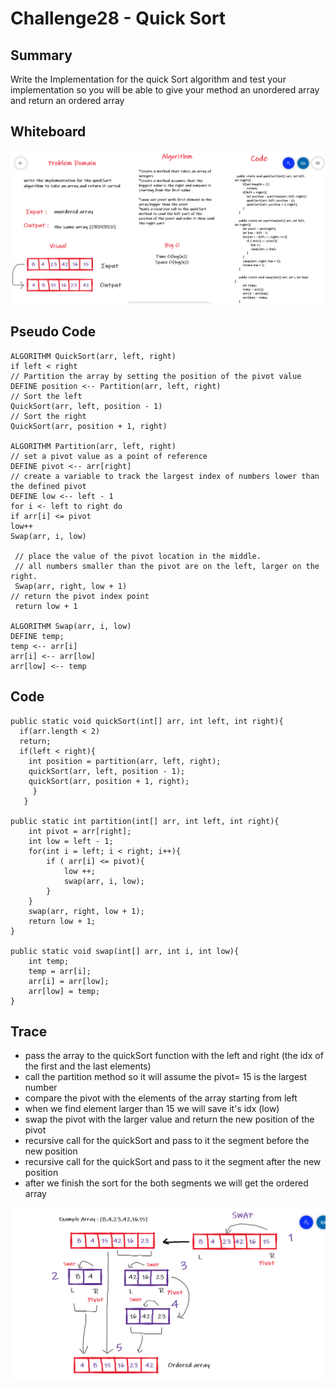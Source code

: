 # Challenge28 - Quick Sort

## Summary

Write the Implementation for the quick Sort algorithm and test your implementation so you will be able to give your method an unordered array and return an ordered array

## Whiteboard 

![whiteboard](whiteboard/ch28.PNG)

## Pseudo Code
    ALGORITHM QuickSort(arr, left, right)
    if left < right
    // Partition the array by setting the position of the pivot value
    DEFINE position <-- Partition(arr, left, right)
    // Sort the left
    QuickSort(arr, left, position - 1)
    // Sort the right
    QuickSort(arr, position + 1, right)

    ALGORITHM Partition(arr, left, right)
    // set a pivot value as a point of reference
    DEFINE pivot <-- arr[right]
    // create a variable to track the largest index of numbers lower than the defined pivot
    DEFINE low <-- left - 1
    for i <- left to right do
    if arr[i] <= pivot
    low++
    Swap(arr, i, low)

     // place the value of the pivot location in the middle.
     // all numbers smaller than the pivot are on the left, larger on the right.
     Swap(arr, right, low + 1)
    // return the pivot index point
     return low + 1

    ALGORITHM Swap(arr, i, low)
    DEFINE temp;
    temp <-- arr[i]
    arr[i] <-- arr[low]
    arr[low] <-- temp


## Code 
    public static void quickSort(int[] arr, int left, int right){
      if(arr.length < 2)
      return;
      if(left < right){
        int position = partition(arr, left, right);
        quickSort(arr, left, position - 1);
        quickSort(arr, position + 1, right);
         }
       }

    public static int partition(int[] arr, int left, int right){
        int pivot = arr[right];
        int low = left - 1;
        for(int i = left; i < right; i++){
            if ( arr[i] <= pivot){
                low ++;
                swap(arr, i, low);
            }
        }
        swap(arr, right, low + 1);
        return low + 1;
    }

    public static void swap(int[] arr, int i, int low){
        int temp;
        temp = arr[i];
        arr[i] = arr[low];
        arr[low] = temp;
    }


## Trace
- pass the array to the quickSort function with the left and right (the idx of the first and the last elements)
- call the partition method so it will assume the pivot= 15 is the largest number
- compare the pivot with the elements of the array starting from left
- when we find element larger than 15 we will save it's idx (low)
- swap the pivot with the larger value and return the new position of the pivot
- recursive call for the quickSort and pass to it the segment before the new position
- recursive call for the quickSort and pass to it the segment after the new position
- after we finish the sort for the both segments we will get the ordered array

![trace](whiteboard/ch28-trace.PNG)